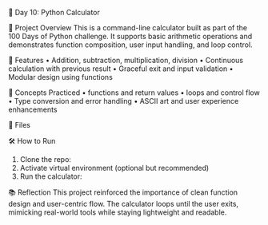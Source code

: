 🧮 Day 10: Python Calculator

📌 Project Overview
This is a command-line calculator built as part of the 100 Days of Python challenge. It supports basic arithmetic operations and demonstrates function composition, user input handling, and loop control.

🚀 Features
• 	Addition, subtraction, multiplication, division
• 	Continuous calculation with previous result
• 	Graceful exit and input validation
• 	Modular design using functions

🧠 Concepts Practiced
• 	 functions and return values
• 	 loops and control flow
• 	Type conversion and error handling
• 	ASCII art and user experience enhancements

📂 Files

🛠️ How to Run
1. 	Clone the repo:
2. 	Activate virtual environment (optional but recommended)
3. 	Run the calculator:

📚 Reflection
This project reinforced the importance of clean function design and user-centric flow. The calculator loops until the user exits, mimicking real-world tools while staying lightweight and readable.
